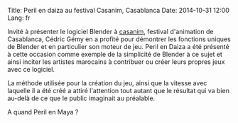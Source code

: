 Title: Peril en daiza au festival Casanim, Casablanca
Date: 2014-10-31 12:00
Lang: fr

Invité à présenter le logiciel Blender à [casanim](http://casanim.com/), festival d'animation de Casablanca, Cédric Gémy en a profité pour démontrer les fonctions uniques de Blender et en particulier son moteur de jeu. Peril en Daiza a été présenté à cette occasion comme exemple de la simplicité de Blender à ce sujet et ainsi inciter les artistes marocains à contribuer ou créer leurs propres jeux avec ce logiciel. 

La méthode utilisée pour la création du jeu, ainsi que la vitesse avec laquelle il a été créé a attiré l'attention tout autant que le résultat qui va bien au-delà de ce que le public imaginait au préalable.

A quand Peril en Maya ?
